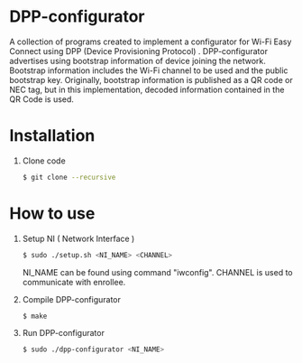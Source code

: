 # DPP-configurator

A collection of programs created to implement a configurator for Wi-Fi Easy Connect using DPP (Device Provisioning Protocol) . DPP-configurator advertises using bootstrap information of device joining the network. Bootstrap information includes the Wi-Fi channel to be used and the public bootstrap key. Originally, bootstrap information is published as a QR code or NEC tag, but in this implementation, decoded information contained in the QR Code is used. 

# Installation 
1. Clone code
   ```bash
   $ git clone --recursive 
   ```

# How to use
1. Setup NI ( Network Interface )
   ```bash
   $ sudo ./setup.sh <NI_NAME> <CHANNEL>
   ```
   NI_NAME can be found using command "iwconfig".
   CHANNEL is used to communicate with enrollee.

2. Compile DPP-configurator
   ```bash
   $ make
   ```

3. Run DPP-configurator
   ```bash
   $ sudo ./dpp-configurator <NI_NAME>
   ```






